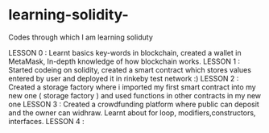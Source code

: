 # learning-solidity-
Codes through which I am learning soliduty 

LESSON 0 : Learnt basics key-words in blockchain, created a wallet in MetaMask, In-depth knowledge of how blockchain works.
LESSON 1 : Started codeing on solidity, created a smart contract which stores values entered by user and deployed it in rinkeby test network :)
LESSON 2 : Created a storage factory where i imported my first smart contract into my new one ( storage factory ) and used functions in other contracts in my new one 
LESSON 3 : Created a crowdfunding platform where public can deposit and the owner can widhraw. Learnt about for loop, modifiers,constructors, interfaces.
LESSON 4 : 
